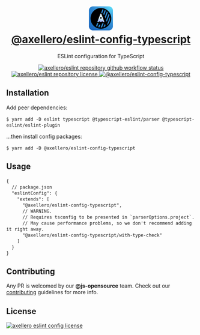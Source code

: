 <h1 align="center">
  <a target="_blank" href="https://axellero.io">
    <img
      height="64"
      src="https://raw.githubusercontent.com/axellero-io/eslint/main/.github/assets/logo.png"
      alt="axellero logo"
    />
    <br/>
    @axellero/eslint-config-typescript
  </a>
</h1>

<p align="center">ESLint configuration for TypeScript</p>

<p align="center">
  <a href="https://github.com/axellero-io/eslint/actions?query=workflow%3A%22Lint+and+Test%22">
    <img
      src="https://github.com/axellero-io/eslint/workflows/Lint%20and%20Test/badge.svg"
      alt="axellero/eslint repository github workflow status"
    />
  </a>
  <a href="https://github.com/axellero-io/eslint/blob/main/LICENSE">
    <img
      src="https://img.shields.io/github/license/axellero-io/eslint?label=License"
      alt="axellero/eslint repository license"
    />
  </a>
   <a href="https://www.npmjs.com/package/@axellero/eslint-config-typescript">
     <img
       src="https://img.shields.io/npm/v/@axellero/eslint-config-typescript?color=blue&logo=npm&label="
       alt="@axellero/eslint-config-typescript"
     />
   </a>
</p>

## Installation
Add peer dependencies:
```shell
$ yarn add -D eslint typescript @typescript-eslint/parser @typescript-eslint/eslint-plugin
```
...then install config packages:
```shell
$ yarn add -D @axellero/eslint-config-typescript
```

## Usage
```json5
{
  // package.json
  "eslintConfig": {
    "extends": [
      "@axellero/eslint-config-typescript",
      // WARNING.
      // Requires tsconfig to be presented in `parserOptions.project`.
      // May cause performance problems, so we don't recommend adding it right away.
      "@axellero/eslint-config-typescript/with-type-check"
    ]
  }
}
```

## Contributing
Any PR is welcomed by our **@js-opensource** team.
Check out our [contributing](../../CONTRIBUTING.md) guidelines for more info.

## License
[![axellero eslint config license](https://img.shields.io/github/license/axellero-io/eslint?label=as%20always&color=informational)](../../LICENSE)
